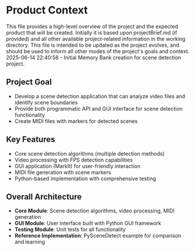 # Product Context

This file provides a high-level overview of the project and the expected product that will be created. Initially it is based upon projectBrief.md (if provided) and all other available project-related information in the working directory. This file is intended to be updated as the project evolves, and should be used to inform all other modes of the project's goals and context.
2025-06-14 22:40:58 - Initial Memory Bank creation for scene detection project.

## Project Goal

* Develop a scene detection application that can analyze video files and identify scene boundaries
* Provide both programmatic API and GUI interface for scene detection functionality
* Create MIDI files with markers for detected scenes

## Key Features

* Core scene detection algorithms (multiple detection methods)
* Video processing with FPS detection capabilities  
* GUI application (MarkIt) for user-friendly interaction
* MIDI file generation with scene markers
* Python-based implementation with comprehensive testing

## Overall Architecture

* **Core Module**: Scene detection algorithms, video processing, MIDI generation
* **GUI Module**: User interface built with Python GUI framework
* **Testing Module**: Unit tests for all functionality
* **Reference Implementation**: PySceneDetect example for comparison and learning